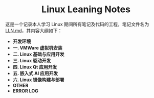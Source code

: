 <div align="center">
	<h1>Linux Leaning Notes</h1>
</div>


这是一个记录本人学习 Linux 期间所有笔记及代码的工程，笔记文件名为 [LLN.md](LLN.md)，其内容大纲如下：

- **开发环境**
- **一. VMWare 虚拟机安装**
- **二. Linux 基础与应用开发**
- **三. Linux 驱动开发**
- **四. Linux Qt 应用开发**
- **五. 嵌入式 AI 应用开发**
- **六. Linux 镜像构建与部署**
- **OTHER**
- **ERROR LOG**

